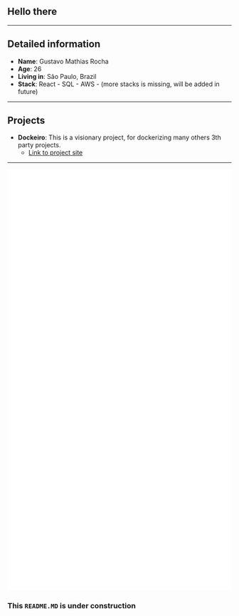 ## Hello there
___

## Detailed information

* **Name**: Gustavo Mathias Rocha
* **Age**: 26
* **Living in**: São Paulo, Brazil
* **Stack**: React - SQL - AWS - (more stacks is missing, will be added in future)

___

## Projects

* **Dockeiro**: This is a visionary project, for dockerizing many others 3th party projects.
  * [Link to project site](https://dockeiro.overstack.codes/)

___

<!-- If you're using "master" as default branch -->
![Metrics](https://github.com/gustavo8000br/gustavo8000br/blob/master/github-metrics.svg)

### This ``README.MD`` is under construction
